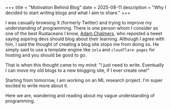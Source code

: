 +++
title = "Motivation Behind Blog"
date = 2025-08-11
description = "Why I decided to start writing blogs and what I aim to share."
+++

I was casually browsing X (formerly Twitter) and trying to improve my understanding of programming. There is one person whom I consider as one of the best Rustaceans I know, [Adam Chalmers](https://x.com/adam_chal), who reposted a tweet saying aspiring devs should blog about their learning. Although I agree with him, I said the thought of creating a blog site stops me from doing so. He simply said to use a template engine like `zola` and `cloudflare pages` for hosting and you should be good to go.

That is when this thought came to my mind: "I just need to write. Eventually I can move my old blogs to a new blogging site, if I ever create one!" 

Starting from tomorrow, I am working on an ML research project. I'm super excited to write more about it.

Here we are, wandering and reading about my vague understanding of programming.


